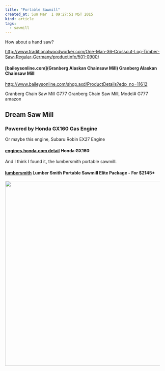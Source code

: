 ```yaml
---
title: "Portable Sawmill"
created_at: Sun Mar  1 09:27:51 MST 2015
kind: article
tags:
  - sawmill
---
```


How about a hand saw?

http://www.traditionalwoodworker.com/One-Man-36-Crosscut-Log-Timber-Saw-Regular-Germany/productinfo/501-0900/

#### [baileysonline.com](Granberg Alaskan Chainsaw Mill) Granberg Alaskan Chainsaw Mill

http://www.baileysonline.com/shop.axd/ProductDetails?edp_no=11612


Granberg Chain Saw Mill G777
Granberg Chain Saw Mill, Model# G777
amazon 

## Dream Saw Mill

### Powered by Honda GX160 Gas Engine

Or maybe this engine,
Subaru Robin EX27 Engine

#### [engines.honda.com detail](http://engines.honda.com/models/model-detail/gx160) Honda GX160

And I think I found it, the lumbersmith portable sawmill.

#### [lumbersmith](http://www.lumbersmith.com/) Lumber Smith Portable Sawmill Elite Package - For $2145*

<img src="/assets/images/lumbersmith-sawmill-1.jpg" width="600px">

